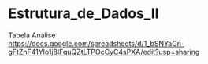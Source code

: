 # Estrutura_de_Dados_II

Tabela Análise<br />
https://docs.google.com/spreadsheets/d/1_bSNYaGn-gFtZnF41Ylo1j8IFquQZtLTPOcCyC4sPXA/edit?usp=sharing
